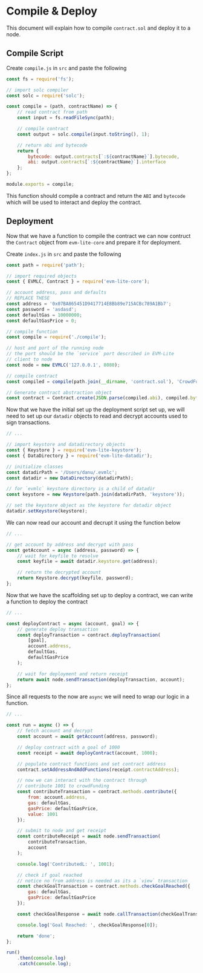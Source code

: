 # Compile & Deploy

This document will explain how to compile `contract.sol` and deploy it to a node.

## Compile Script

Create `compile.js` in `src` and paste the following

```javascript
const fs = require('fs');

// import solc compiler
const solc = require('solc');

const compile = (path, contractName) => {
	// read contract from path
	const input = fs.readFileSync(path);

	// compile contract
	const output = solc.compile(input.toString(), 1);

	// return abi and bytecode
	return {
		bytecode: output.contracts[`:${contractName}`].bytecode,
		abi: output.contracts[`:${contractName}`].interface
	};
};

module.exports = compile;
```

This function should compile a contract and return the `ABI` and `bytecode` which will be used to interact and deploy the contract.

## Deployment

Now that we have a function to compile the contract we can now contruct the `Contract` object from `evm-lite-core` and prepare it for deployment.

Create `index.js` in `src` and paste the following

```javascript
const path = require('path');

// import required objects
const { EVMLC, Contract } = require('evm-lite-core');

// account address, pass and defaults
// REPLACE THESE
const address = '0x07BA865451D9417714E8Bb89e715ACBc789A1Bb7';
const password = 'asdasd';
const defaultGas = 10000000;
const defaultGasPrice = 0;

// compile function
const compile = require('./compile');

// host and port of the running node
// the port should be the `service` port described in EVM-Lite
// client to node
const node = new EVMLC('127.0.0.1', 8080);

// compile contract
const compiled = compile(path.join(__dirname, 'contract.sol'), 'CrowdFunding');

// Generate contract abstraction object
const contract = Contract.create(JSON.parse(compiled.abi), compiled.bytecode);
```

Now that we have the initial set up the deployment script set up, we will need to set up our `datadir` objects to read and decrypt accounts used to sign transactions.

```javascript
// ...

// import keystore and datadirectory objects
const { Keystore } = require('evm-lite-keystore');
const { DataDirectory } = require('evm-lite-datadir');

// initialize classes
const datadirPath = '/Users/danu/.evmlc';
const datadir = new DataDirectory(datadirPath);

// for `evmlc` keystore directory is a child of datadir
const keystore = new Keystore(path.join(datadirPath, 'keystore'));

// set the keystore object as the keystore for datadir object
datadir.setKeystore(keystore);
```

We can now read our account and decrupt it using the function below

```javascript
// ...

// get account by address and decrypt with pass
const getAccount = async (address, password) => {
	// wait for keyfile to resolve
	const keyfile = await datadir.keystore.get(address);

	// return the decrypted account
	return Keystore.decrypt(keyfile, password);
};
```

Now that we have the scaffolding set up to deploy a contract, we can write a function to deploy the contract

```javascript
// ...

const deployContract = async (account, goal) => {
	// generate deploy transaction
	const deployTransaction = contract.deployTransaction(
		[goal],
		account.address,
		defaultGas,
		defaultGasPrice
	);

	// wait for deployment and return receipt
	return await node.sendTransaction(deployTransaction, account);
};
```

Since all requests to the now are `async` we will need to wrap our logic in a function.

```javascript
// ...

const run = async () => {
	// fetch account and decrypt
	const account = await getAccount(address, password);

	// deploy contract with a goal of 1000
	const receipt = await deployContract(account, 1000);

	// populate contract functions and set contract address
	contract.setAddressAndAddFunctions(receipt.contractAddress);

	// now we can interact with the contract through
	// contribute 1001 to crowdFunding
	const contributeTransaction = contract.methods.contribute({
		from: account.address,
		gas: defaultGas,
		gasPrice: defaultGasPrice,
		value: 1001
	});

	// submit to node and get receipt
	const contributeReceipt = await node.sendTransaction(
		contributeTransaction,
		account
	);

	console.log('ContributedL: ', 1001);

	// check if goal reached
	// notice no from address is needed as its a `view` transaction
	const checkGoalTransaction = contract.methods.checkGoalReached({
		gas: defaultGas,
		gasPrice: defaultGasPrice
	});

	const checkGoalResponse = await node.callTransaction(checkGoalTransaction);

	console.log('Goal Reached: ', checkGoalResponse[0]);

	return 'done';
};

run()
	.then(console.log)
	.catch(console.log);
```
